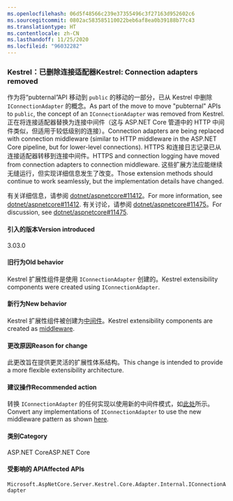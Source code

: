 ```yaml
---
ms.openlocfilehash: 06d5f48566c239e37355496c3f27163d952602c6
ms.sourcegitcommit: 0802ac583585110022beb6af8ea0b39188b77c43
ms.translationtype: HT
ms.contentlocale: zh-CN
ms.lasthandoff: 11/25/2020
ms.locfileid: "96032282"
---
```

### <a name="kestrel-connection-adapters-removed"></a><span data-ttu-id="b81f1-101">Kestrel：已删除连接适配器</span><span class="sxs-lookup"><span data-stu-id="b81f1-101">Kestrel: Connection adapters removed</span></span>

<span data-ttu-id="b81f1-102">作为将“pubternal”API 移动到 `public` 的移动的一部分，已从 Kestrel 中删除 `IConnectionAdapter` 的概念。</span><span class="sxs-lookup"><span data-stu-id="b81f1-102">As part of the move to move "pubternal" APIs to `public`, the concept of an `IConnectionAdapter` was removed from Kestrel.</span></span> <span data-ttu-id="b81f1-103">正在将连接适配器替换为连接中间件（这与 ASP.NET Core 管道中的 HTTP 中间件类似，但适用于较低级别的连接）。</span><span class="sxs-lookup"><span data-stu-id="b81f1-103">Connection adapters are being replaced with connection middleware (similar to HTTP middleware in the ASP.NET Core pipeline, but for lower-level connections).</span></span> <span data-ttu-id="b81f1-104">HTTPS 和连接日志记录已从连接适配器转移到连接中间件。</span><span class="sxs-lookup"><span data-stu-id="b81f1-104">HTTPS and connection logging have moved from connection adapters to connection middleware.</span></span> <span data-ttu-id="b81f1-105">这些扩展方法应能继续无缝运行，但实现详细信息发生了改变。</span><span class="sxs-lookup"><span data-stu-id="b81f1-105">Those extension methods should continue to work seamlessly, but the implementation details have changed.</span></span>

<span data-ttu-id="b81f1-106">有关详细信息，请参阅 [dotnet/aspnetcore#11412](https://github.com/dotnet/aspnetcore/pull/11412)。</span><span class="sxs-lookup"><span data-stu-id="b81f1-106">For more information, see [dotnet/aspnetcore#11412](https://github.com/dotnet/aspnetcore/pull/11412).</span></span> <span data-ttu-id="b81f1-107">有关讨论，请参阅 [dotnet/aspnetcore#11475](https://github.com/dotnet/aspnetcore/issues/11475)。</span><span class="sxs-lookup"><span data-stu-id="b81f1-107">For discussion, see [dotnet/aspnetcore#11475](https://github.com/dotnet/aspnetcore/issues/11475).</span></span>

#### <a name="version-introduced"></a><span data-ttu-id="b81f1-108">引入的版本</span><span class="sxs-lookup"><span data-stu-id="b81f1-108">Version introduced</span></span>

<span data-ttu-id="b81f1-109">3.0</span><span class="sxs-lookup"><span data-stu-id="b81f1-109">3.0</span></span>

#### <a name="old-behavior"></a><span data-ttu-id="b81f1-110">旧行为</span><span class="sxs-lookup"><span data-stu-id="b81f1-110">Old behavior</span></span>

<span data-ttu-id="b81f1-111">Kestrel 扩展性组件是使用 `IConnectionAdapter` 创建的。</span><span class="sxs-lookup"><span data-stu-id="b81f1-111">Kestrel extensibility components were created using `IConnectionAdapter`.</span></span>

#### <a name="new-behavior"></a><span data-ttu-id="b81f1-112">新行为</span><span class="sxs-lookup"><span data-stu-id="b81f1-112">New behavior</span></span>

<span data-ttu-id="b81f1-113">Kestrel 扩展性组件被创建为[中间件](https://github.com/dotnet/aspnetcore/pull/11412/files#diff-89acc06acf1b2e96bbdb811ce523619f)。</span><span class="sxs-lookup"><span data-stu-id="b81f1-113">Kestrel extensibility components are created as [middleware](https://github.com/dotnet/aspnetcore/pull/11412/files#diff-89acc06acf1b2e96bbdb811ce523619f).</span></span>

#### <a name="reason-for-change"></a><span data-ttu-id="b81f1-114">更改原因</span><span class="sxs-lookup"><span data-stu-id="b81f1-114">Reason for change</span></span>

<span data-ttu-id="b81f1-115">此更改旨在提供更灵活的扩展性体系结构。</span><span class="sxs-lookup"><span data-stu-id="b81f1-115">This change is intended to provide a more flexible extensibility architecture.</span></span>

#### <a name="recommended-action"></a><span data-ttu-id="b81f1-116">建议操作</span><span class="sxs-lookup"><span data-stu-id="b81f1-116">Recommended action</span></span>

<span data-ttu-id="b81f1-117">转换 `IConnectionAdapter` 的任何实现以使用新的中间件模式，如[此处](https://github.com/dotnet/aspnetcore/pull/11412/files#diff-89acc06acf1b2e96bbdb811ce523619f)所示。</span><span class="sxs-lookup"><span data-stu-id="b81f1-117">Convert any implementations of `IConnectionAdapter` to use the new middleware pattern as shown [here](https://github.com/dotnet/aspnetcore/pull/11412/files#diff-89acc06acf1b2e96bbdb811ce523619f).</span></span>

#### <a name="category"></a><span data-ttu-id="b81f1-118">类别</span><span class="sxs-lookup"><span data-stu-id="b81f1-118">Category</span></span>

<span data-ttu-id="b81f1-119">ASP.NET Core</span><span class="sxs-lookup"><span data-stu-id="b81f1-119">ASP.NET Core</span></span>

#### <a name="affected-apis"></a><span data-ttu-id="b81f1-120">受影响的 API</span><span class="sxs-lookup"><span data-stu-id="b81f1-120">Affected APIs</span></span>

`Microsoft.AspNetCore.Server.Kestrel.Core.Adapter.Internal.IConnectionAdapter`

<!-- 

#### Affected APIs

`T:Microsoft.AspNetCore.Server.Kestrel.Core.Adapter.Internal.IConnectionAdapter`

-->
